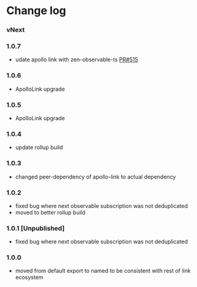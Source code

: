 # Change log

### vNext

### 1.0.7
- udate apollo link with zen-observable-ts [PR#515](https://github.com/apollographql/apollo-link/pull/515)

### 1.0.6
- ApolloLink upgrade

### 1.0.5
- ApolloLink upgrade

### 1.0.4
- update rollup build

### 1.0.3
- changed peer-dependency of apollo-link to actual dependency

### 1.0.2
- fixed bug where next observable subscription was not deduplicated
- moved to better rollup build

### 1.0.1 [Unpublished]
<!-- This build had a nasty but that was caught by the apollo client test suite -->
- fixed bug where next observable subscription was not deduplicated

### 1.0.0
- moved from default export to named to be consistent with rest of link ecosystem
